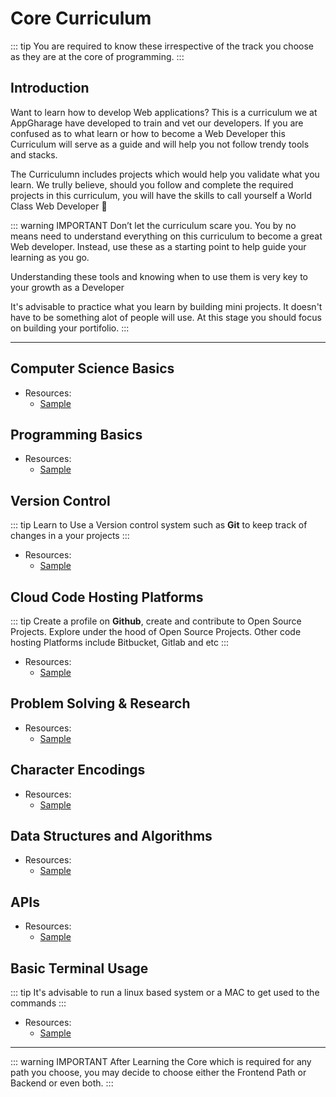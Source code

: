 # Core Curriculum <Badge text="Under Construction" type="warn"/> 
::: tip
You are required to know these irrespective of the track you choose as they are at the core 
of programming.
:::

## Introduction
Want to learn how to develop Web applications? This is a curriculum we at AppGharage have developed to train and vet our developers. If you are 
confused as to what learn or how to become a Web Developer this Curriculum will serve as a guide and will help you not follow trendy tools and stacks.

The Curriculumn includes projects which would help you validate what you learn. We trully believe, should you follow and complete the required 
projects in this curriculum, you will have the skills to call yourself a World Class Web Developer :metal: 

::: warning IMPORTANT
Don’t let the curriculum scare you. You by no means need to understand everything on this curriculum to become a great Web developer. 
Instead, use these as a starting point to help guide your learning as you go.

Understanding these tools and knowing when to use them is very key to your growth as a Developer

It's advisable to practice what you learn by building mini projects. It doesn't have to be something alot of people will use. 
At this stage you should focus on building your portifolio.
:::

---


 


## Computer Science Basics
* Resources: 
    - [Sample](/#)


## Programming Basics
* Resources: 
    - [Sample](/#)


## Version Control
::: tip
Learn to Use a Version control system such as **Git** to keep track of changes in a your projects
:::
* Resources: 
    - [Sample](/#)


## Cloud Code Hosting Platforms
::: tip
Create a profile on **Github**, create and contribute to Open Source Projects.
Explore under the hood of Open Source Projects. Other code hosting Platforms include
Bitbucket, Gitlab and etc
:::
* Resources: 
    - [Sample](/#)


## Problem Solving & Research 
* Resources: 
    - [Sample](/#)


## Character Encodings
* Resources: 
    - [Sample](/#)


## Data Structures and Algorithms
* Resources: 
    - [Sample](/#)


## APIs
* Resources: 
    - [Sample](/#)


## Basic Terminal Usage 
::: tip
It's advisable to run a linux based system or a MAC to get used to the commands 
:::
* Resources: 
    - [Sample](/#)

---

::: warning IMPORTANT
After Learning the Core which is required for any path you choose, you may decide to choose either the
Frontend Path or Backend or even both. 
:::